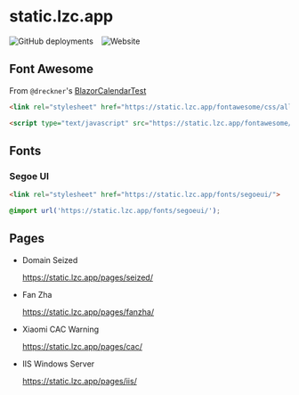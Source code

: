 # static.lzc.app

![GitHub deployments](https://img.shields.io/github/deployments/lzcapp/static.lzc.app/github-pages?style=for-the-badge) &ensp; ![Website](https://img.shields.io/website?url=https%3A%2F%2Fstatic.lzc.app%2F&style=for-the-badge&label=static.lzc.app)
 
## Font Awesome

From `@dreckner`'s [BlazorCalendarTest](https://github.com/dreckner/BlazorCalendarTest)

```html
<link rel="stylesheet" href="https://static.lzc.app/fontawesome/css/all.min.css">
 ```

```html
<script type="text/javascript" src="https://static.lzc.app/fontawesome/js/all.min.js"></script>
```

## Fonts

### Segoe UI

```html
<link rel="stylesheet" href="https://static.lzc.app/fonts/segoeui/">
```

```css
@import url('https://static.lzc.app/fonts/segoeui/');
```

## Pages 

- Domain Seized
  
  <https://static.lzc.app/pages/seized/>

- Fan Zha
  
  <https://static.lzc.app/pages/fanzha/>

- Xiaomi CAC Warning
  
  <https://static.lzc.app/pages/cac/>

- IIS Windows Server
  
  <https://static.lzc.app/pages/iis/>
